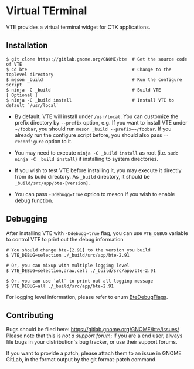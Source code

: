 Virtual TErminal
================

VTE provides a virtual terminal widget for CTK applications.

Installation
------------

```
$ git clone https://gitlab.gnome.org/GNOME/bte  # Get the source code of VTE
$ cd bte                                        # Change to the toplevel directory
$ meson _build                                  # Run the configure script
$ ninja -C _build                               # Build VTE
[ Optional ]
$ ninja -C _build install                       # Install VTE to default `/usr/local`
```

* By default, VTE will install under `/usr/local`. You can customize the
prefix directory by `--prefix` option, e.g. If you want to install VTE under
`~/foobar`, you should run `meson _build --prefix=~/foobar`. If you already
run the configure script before, you should also pass `--reconfigure` option to it.

* You may need to execute `ninja -C _build install` as root
(i.e. `sudo ninja -C _build install`) if installing to system directories.

* If you wish to test VTE before installing it, you may execute it directly from
its build directory. As `_build` directory, it should be `_build/src/app/bte-[version]`.

* You can pass `-Ddebugg=true` option to meson if you wish to enable debug function.


Debugging
---------

After installing VTE with `-Ddebugg=true` flag, you can use `VTE_DEBUG` variable to control
VTE to print out the debug information

```
# You should change bte-[2.91] to the version you build
$ VTE_DEBUG=selection ./_build/src/app/bte-2.91

# Or, you can mixup with multiple logging level
$ VTE_DEBUG=selection,draw,cell ./_build/src/app/bte-2.91

$ Or, you can use `all` to print out all logging message
$ VTE_DEBUG=all ./_build/src/app/bte-2.91
```

For logging level information, please refer to enum [BteDebugFlags](src/debug.h).


Contributing
------------

Bugs should be filed here: https://gitlab.gnome.org/GNOME/bte/issues/
Please note that this is *not a support forum*; if you are a end user,
always file bugs in your distribution's bug tracker, or use their
support forums.

If you want to provide a patch, please attach them to an issue in GNOME
GitLab, in the format output by the git format-patch command.
